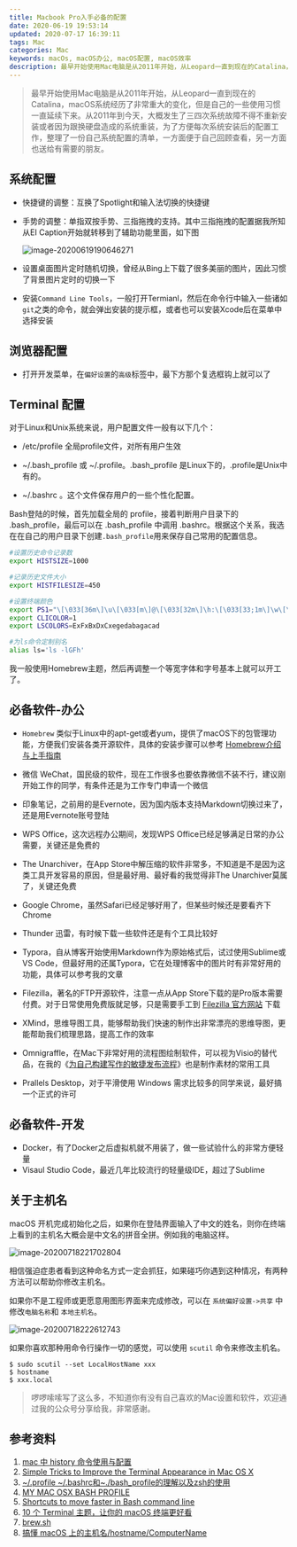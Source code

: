 ```yaml
---
title: Macbook Pro入手必备的配置
date: 2020-06-19 19:53:14
updated: 2020-07-17 16:39:11
tags: Mac
categories: Mac
keywords: macOs, macOS办公, macOS配置, macOS效率
description: 最早开始使用Mac电脑是从2011年开始，从Leopard一直到现在的Catalina，macOS系统经历了非常重大的变化，整理了一份自己系统配置的清单，一方面便于自己回顾查看，另一方面也送给有需要的朋友。
---
```



> 最早开始使用Mac电脑是从2011年开始，从Leopard一直到现在的Catalina，macOS系统经历了非常重大的变化，但是自己的一些使用习惯一直延续下来。从2011年到今天，大概发生了三四次系统故障不得不重新安装或者因为跟换硬盘造成的系统重装，为了方便每次系统安装后的配置工作，整理了一份自己系统配置的清单，一方面便于自己回顾查看，另一方面也送给有需要的朋友。

## 系统配置

* 快捷键的调整：互换了Spotlight和输入法切换的快捷键

* 手势的调整：单指双按手势、三指拖拽的支持。其中三指拖拽的配置据我所知从EI Caption开始就转移到了辅助功能里面，如下图

  ![image-20200619190646271](20200616-new-mac-configuration/image-20200619190646271.png)

* 设置桌面图片定时随机切换，曾经从Bing上下载了很多美丽的图片，因此习惯了背景图片定时的切换一下

* 安装`Command Line Tools`，一般打开Termianl，然后在命令行中输入一些诸如`git`之类的命令，就会弹出安装的提示框，或者也可以安装Xcode后在菜单中选择安装

## 浏览器配置

* 打开开发菜单，在`偏好设置`的`高级`标签中，最下方那个复选框钩上就可以了

## Terminal 配置

对于Linux和Unix系统来说，用户配置文件一般有以下几个：

* /etc/profile 全局profile文件，对所有用户生效

* ~/.bash_profile 或 ~/.profile。.bash_profile 是Linux下的，.profile是Unix中有的。

* ~/.bashrc 。这个文件保存用户的一些个性化配置。

Bash登陆的时候，首先加载全局的 profile，接着判断用户目录下的 .bash_profile，最后可以在 .bash_profile 中调用 .bashrc。根据这个关系，我选在在自己的用户目录下创建`.bash_profile`用来保存自己常用的配置信息。

```sh
#设置历史命令记录数
export HISTSIZE=1000

#记录历史文件大小
export HISTFILESIZE=450

#设置终端颜色
export PS1="\[\033[36m\]\u\[\033[m\]@\[\033[32m\]\h:\[\033[33;1m\]\w\[\033[m\]\$ "
export CLICOLOR=1
export LSCOLORS=ExFxBxDxCxegedabagacad

#为ls命令定制别名
alias ls='ls -lGFh'
```

我一般使用Homebrew主题，然后再调整一个等宽字体和字号基本上就可以开工了。

## 必备软件-办公

* `Homebrew` 类似于Linux中的apt-get或者yum，提供了macOS下的包管理功能，方便我们安装各类开源软件，具体的安装步骤可以参考 [Homebrew介绍与上手指南](https://www.edulinks.cn/2020/06/23/20200623-homebrew-introduction/)

* 微信 WeChat，国民级的软件，现在工作很多也要依靠微信不装不行，建议刚开始工作的同学，有条件还是为工作专门申请一个微信

* 印象笔记，之前用的是Evernote，因为国内版本支持Markdown切换过来了，还是用Evernote账号登陆

* WPS Office，这次远程办公期间，发现WPS Office已经足够满足日常的办公需要，关键还是免费的

* The Unarchiver，在App Store中解压缩的软件非常多，不知道是不是因为这类工具开发容易的原因，但是最好用、最好看的我觉得非The Unarchiver莫属了，关键还免费

* Google Chrome，虽然Safari已经足够好用了，但某些时候还是要看齐下Chrome

* Thunder 迅雷，有时候下载一些软件还是有个工具比较好

* Typora，自从博客开始使用Markdown作为原始格式后，试过使用Sublime或VS Code，但最好用的还属Typora，它在处理博客中的图片时有非常好用的功能，具体可以参考我的文章

* Filezilla，著名的FTP开源软件，注意一点从App Store下载的是Pro版本需要付费。对于日常使用免费版就足够，只是需要手工到 [Filezilla 官方网站](https://www.filezilla.cn/download/client) 下载

* XMind，思维导图工具，能够帮助我们快速的制作出非常漂亮的思维导图，更能帮助我们梳理思路，提高工作的效率

* Omnigraffle，在Mac下非常好用的流程图绘制软件，可以视为Visio的替代品，在我的《[为自己构建写作的敏捷发布流程](https://www.edulinks.cn/2020/06/04/20200604-build-my-writing-devops/)》也是制作素材的常用工具

* Prallels Desktop，对于平滑使用 Windows 需求比较多的同学来说，最好搞一个正式的许可

  

## 必备软件-开发

* Docker，有了Docker之后虚拟机就不用装了，做一些试验什么的非常方便轻量
* Visaul Studio Code，最近几年比较流行的轻量级IDE，超过了Sublime

## 关于主机名

macOS 开机完成初始化之后，如果你在登陆界面输入了中文的姓名，则你在终端上看到的主机名大概会是中文名的拼音全拼。例如我的电脑这样。

![image-20200718221702804](20200616-new-mac-configuration/image-20200718221702804.png)

相信强迫症患者看到这种命名方式一定会抓狂，如果碰巧你遇到这种情况，有两种方法可以帮助你修改主机名。

如果你不是工程师或更愿意用图形界面来完成修改，可以在 `系统偏好设置->共享` 中修改`电脑名称`和 `本地主机名`。

![image-20200718222612743](20200616-new-mac-configuration/image-20200718222612743.png)

如果你喜欢那种用命令行操作一切的感觉，可以使用 `scutil` 命令来修改主机名。

```shell
$ sudo scutil --set LocalHostName xxx 
$ hostname
$ xxx.local
```



> 啰啰嗦嗦写了这么多，不知道你有没有自己喜欢的Mac设置和软件，欢迎通过我的公众号分享给我，非常感谢。

## 参考资料

1. [mac 中 history 命令使用与配置](https://blog.csdn.net/testcs_dn/article/details/79970635)
2. [Simple Tricks to Improve the Terminal Appearance in Mac OS X](http://osxdaily.com/2013/02/05/improve-terminal-appearance-mac-os-x/)
3. [~/.profile ~/.bashrc和~./bash_profile的理解以及zsh的使用](https://www.jianshu.com/p/b39fd35e2360)
4. [MY MAC OSX BASH PROFILE](https://natelandau.com/my-mac-osx-bash_profile/)
5. [Shortcuts to move faster in Bash command line](http://teohm.com/blog/shortcuts-to-move-faster-in-bash-command-line/)
6. [10 个 Terminal 主题，让你的 macOS 终端更好看](https://sspai.com/post/53008)
7. [brew.sh](https://brew.sh/index_zh-cn)
8. [搞懂 macOS 上的主机名/hostname/ComputerName](https://shockerli.net/post/macos-hostname-scutil/)

